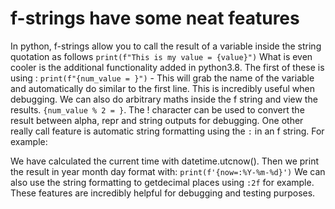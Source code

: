 # f-strings have some neat features

In python, f-strings allow you to call the result of a variable inside the
string quotation as follows 
`print(f"This is my value = {value}")`
What is even cooler is the additional functionality added in python3.8.
The first of these is using :
`print(f"{num_value = }")` - This will grab the name of the variable and
automatically do similar to the first line. This is incredibly useful when
debugging. We can also do arbitrary maths inside the f string and view the
results. `{num_value % 2 = }`. The ! character can be used to convert the
result between alpha, repr and string outputs for debugging. One other really
call feature is automatic string formatting using the `:` in an f string.
For example:

We have calculated the current time with datetime.utcnow(). Then we print the
result in year month day format with:
`print(f'{now=:%Y-%m-%d}')`
We can also use the string formatting to getdecimal places using `:2f` for
example. These features are incredibly helpful for debugging and testing
purposes.



